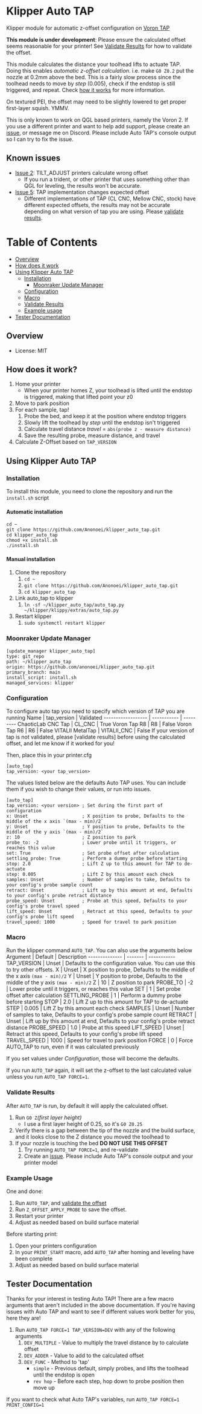 # Klipper Auto TAP
 Klipper module for automatic z-offset configuration on [Voron TAP](https://github.com/VoronDesign/Voron-Tap)

**This module is under development**: Please ensure the calculated offset seems reasonable for your printer! See [Validate Results](https://github.com/klipper_auto_tap#validate_results) for how to validate the offset.

This module calculates the distance your toolhead lifts to actuate TAP. 
Doing this enables *automatic z-offset calculation*. i.e. make `G0 Z0.2` put the nozzle at 0.2mm above the bed. 
This is a fairly slow process since the toolhead needs to move by *step* (0.005), check if the endstop is still triggered, and repeat. 
Check [how it works](https://github.com/anonoei/klipper_auto_tap#how-does-it-work) for more information. 

On textured PEI, the offset may need to be slightly lowered to get proper first-layer squish. 
YMMV.

This is only known to work on QGL based printers, namely the Voron 2. 
If you use a different printer and want to help add support, please create an [issue](https://github.com/Anonoei/klipper_auto_tap/issues), or message me on Discord. 
Please include Auto TAP's console output so I can try to fix the issue.

## Known issues
 - [Issue 2](https://github.com/Anonoei/klipper_auto_tap/issues/2): TILT_ADJUST printers calculate wrong offset
   - If you run a trident, or other printer that uses something other than QGL for leveling, the results won't be accurate.
 - [Issue 5](https://github.com/Anonoei/klipper_auto_tap/issues/5): TAP implementation changes expected offset
   - Different implementations of TAP (CL CNC, Mellow CNC, stock) have different expected offsets, the results may not be accurate depending on what version of tap you are using. Please [validate results](https://github.com/klipper_auto_tap#validate_results).

# Table of Contents
 - [Overview](https://github.com/Anonoei/klipper_auto_tap#overview)
 - [How does it work](https://github.com/Anonoei/klipper_auto_tap#how-does-it-work)
 - [Using Klipper Auto TAP](https://github.com/Anonoei/klipper_auto_tap#using-klipper-auto-tap)
   - [Installation](https://github.com/Anonoei/klipper_auto_tap#installation)
     - [Moonraker Update Manager](https://github.com/Anonoei/klipper_auto_tap#moonraker-update-manager)
   - [Configuration](https://github.com/Anonoei/klipper_auto_tap#configuration)
   - [Macro](https://github.com/Anonoei/klipper_auto_tap#macro)
   - [Validate Results](https://github.com/Anonoei/klipper_auto_tap#validate-results)
   - [Example usage](https://github.com/Anonoei/klipper_auto_tap#example-usage)
 - [Tester Documentation](https://github.com/Anonoei/klipper_auto_tap#tester-documentation)

## Overview
 - License: MIT


## How does it work?
1. Home your printer
   - When your printer homes Z, your toolhead is lifted until the endstop is triggered, making that lifted point your z0
2. Move to park position
3. For each sample, tap!
   1. Probe the bed, and keep it at the position where endstop triggers
   2. Slowly lift the toolhead by *step* until the endstop isn't triggered
   3. Calculate travel distance *travel* = `abs(probe z - measure distance)`
   4. Save the resulting probe, measure distance, and travel
4. Calculate Z-Offset based on `TAP_VERSION`

## Using Klipper Auto TAP
### Installation
To install this module, you need to clone the repository and run the `install.sh` script

#### Automatic installation
```
cd ~
git clone https://github.com/Anonoei/klipper_auto_tap.git
cd klipper_auto_tap
chmod +x install.sh
./install.sh
```
#### Manual installation
 1. Clone the repository
    1. `cd ~`
    2. `git clone https://github.com/Anonoei/klipper_auto_tap.git`
    3. `cd klipper_auto_tap`
 2. Link auto_tap to klipper
    1. `ln -sf ~/klipper_auto_tap/auto_tap.py ~/klipper/klippy/extras/auto_tap.py`
 3. Restart klipper
    1. `sudo systemctl restart klipper`

### Moonraker Update Manager

```
[update_manager klipper_auto_tap]
type: git_repo
path: ~/klipper_auto_tap
origin: https://github.com/anonoei/klipper_auto_tap.git
primary_branch: main
install_script: install.sh
managed_services: klipper
```

### Configuration
 To configure auto tap you need to specify which version of TAP you are running
 Name               | tap_version | Validated
 ------------------ | ----------- | ---------
 ChaoticLab CNC Tap | CL_CNC      | True
 Voron Tap R8       | R8          | False
 Voron Tap R6       | R6          | False
 VITALII MetalTap   | VITALII_CNC | False
If your version of tap is not validated, please [validate results] before using the calculated offset, and let me know if it worked for you!


Then, place this in your printer.cfg
```
[auto_tap]
tap_version: <your tap_version>
```
The values listed below are the defaults Auto TAP uses. You can include them if you wish to change their values, or run into issues.
```
[auto_tap]
tap_version: <your version> ; Set during the first part of configuration
x: Unset                    ; X position to probe, Defaults to the middle of the x axis `(max - min)/2`
y: Unset                    ; Y position to probe, Defaults to the middle of the y axis `(max - min)/2`
z: 10                       ; Z position to park
probe_to: -2                ; Lower probe until it triggers, or reaches this value
set: True                   ; Set probe offset after calculation
settling_probe: True        ; Perform a dummy probe before starting
stop: 2.0                   ; Lift Z up to this amount for TAP to de-actuate
step: 0.005                 ; Lift Z by this amount each check
samples: Unset              ; Number of samples to take, Defaults to your config's probe sample count
retract: Unset              ; Lift up by this amount at end, Defaults to your config's probe retract distance
probe_speed: Unset          ; Probe at this speed, Defaults to your config's probe travel speed
lift_speed: Unset           ; Retract at this speed, Defaults to your config's probe lift speed
travel_speed: 1000          ; Speed for travel to park position
```
### Macro
Run the klipper command `AUTO_TAP`. You can also use the arguments below
Argument       | Default | Description
-------------- | ------- | -----------
TAP_VERSION    | Unset   | Defaults to the configuration value. You can use this to try other offsets.
X              | Unset   | X position to probe, Defaults to the middle of the x axis `(max - min)/2`
Y              | Unset   | Y position to probe, Defaults to the middle of the y axis `(max - min)/2`
Z              | 10      | Z position to park
PROBE_TO       | -2      | Lower probe until it triggers, or reaches this value
SET            | 1       | Set probe offset after calculation
SETTLING_PROBE | 1       | Perform a dummy probe before starting
STOP           | 2.0     | Lift Z up to this amount for TAP to de-actuate
STEP           | 0.005   | Lift Z by this amount each check
SAMPLES        | Unset   | Number of samples to take, Defaults to your config's probe sample count
RETRACT        | Unset   | Lift up by this amount at end, Defaults to your config's probe retract distance
PROBE_SPEED    | 1.0     | Probe at this speed
LIFT_SPEED     | Unset   | Retract at this speed, Defaults to your config's probe lift speed
TRAVEL_SPEED   | 1000    | Speed for travel to park position
FORCE          | 0       | Force AUTO_TAP to run, even if it was calculated previously

If you set values under *Configuration*, those will become the defaults.

If you run `AUTO_TAP` again, it will set the z-offset to the last calculated value unless you run `AUTO_TAP FORCE=1`.

### Validate Results
 After `AUTO_TAP` is run, by default it will apply the calculated offset.
 1. Run `G0 Z`*(first layer height)*
    - I use a first layer height of 0.25, so it's `G0 Z0.25`
 2. Verify there is a gap between the tip of the nozzle and the build surface, and it looks close to the Z distance you moved the toolhead to
 3. If your nozzle is touching the bed **DO NOT USE THIS OFFSET**
    1. Try running `AUTO_TAP FORCE=1`, and re-validate
    2. Create an [issue](https://github.com/Anonoei/klipper_auto_tap/issues). Please include Auto TAP's console output and your printer model

### Example Usage
One and done:
1.  Run `AUTO_TAP`, and [validate the offset](https://github.com/klipper_auto_tap#validate_results)
2.  Run `Z_OFFSET_APPLY_PROBE` to save the offset.
3.  Restart your printer
4.  Adjust as needed based on build surface material


Before starting print:
1.  Open your printers configuration
2.  In your `PRINT_START` macro, add `AUTO_TAP` after homing and leveling have been complete
3.  Adjust as needed based on build surface material

## Tester Documentation
 Thanks for your interest in testing Auto TAP! There are a few macro arguments that aren't included in the above documentation. If you're having issues with Auto TAP and want to see if different values work better for you, here they are!


1. Run `AUTO_TAP FORCE=1 TAP_VERSION=DEV` with any of the following arguments
   1. `DEV_MULTIPLE` - Value to multiply the travel distance by to calculate offset
   2. `DEV_ADDER` - Value to add to the calculated offset
   3. `DEV_FUNC` - Method to 'tap'
      - `simple` - Previous default, simply probes, and lifts the toolhead until the endstop is open
      - `rev hop` - Before each step, hop down to probe position then move up


 If you want to check what Auto TAP's variables, run `AUTO_TAP FORCE=1 PRINT_CONFIG=1`